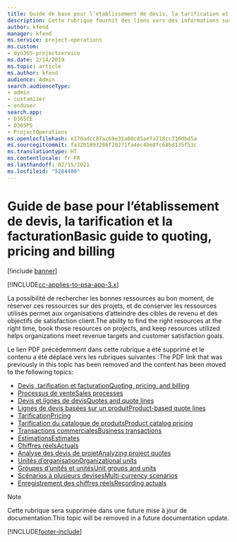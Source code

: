 ```yaml
---
title: Guide de base pour l’établissement de devis, la tarification et la facturation
description: Cette rubrique fournit des liens vers des informations sur les devis, la facturation et la tarification de base dans Project Service Automation.
author: kfend
manager: kfend
ms.service: project-operations
ms.custom:
- dyn365-projectservice
ms.date: 2/14/2019
ms.topic: article
ms.author: kfend
audience: Admin
search.audienceType:
- admin
- customizer
- enduser
search.app:
- D365CE
- D365PS
- ProjectOperations
ms.openlocfilehash: e170adcc87ac69e31a00c85aefa718cc316dbd5a
ms.sourcegitcommit: fa32b1893286f20271fa4ec4be8fc68bd135f53c
ms.translationtype: HT
ms.contentlocale: fr-FR
ms.lasthandoff: 02/15/2021
ms.locfileid: "5284400"
---
```

# <a name="basic-guide-to-quoting-pricing-and-billing"></a><span data-ttu-id="76b60-103">Guide de base pour l’établissement de devis, la tarification et la facturation</span><span class="sxs-lookup"><span data-stu-id="76b60-103">Basic guide to quoting, pricing and billing</span></span>

[!include [banner](../../includes/psa-now-project-operations.md)]

[!INCLUDE[cc-applies-to-psa-app-3.x](../../includes/cc-applies-to-psa-app-3x.md)]

<span data-ttu-id="76b60-104">La possibilité de rechercher les bonnes ressources au bon moment, de réserver ces ressources sur des projets, et de conserver les ressources utilisés permet aux organisations d’atteindre des cibles de revenu et des objectifs de satisfaction client.</span><span class="sxs-lookup"><span data-stu-id="76b60-104">The ability to find the right resources at the right time, book those resources on projects, and keep resources utilized helps organizations meet revenue targets and customer satisfaction goals.</span></span> 

<span data-ttu-id="76b60-105">Le lien PDF précédemment dans cette rubrique a été supprimé et le contenu a été déplacé vers les rubriques suivantes :</span><span class="sxs-lookup"><span data-stu-id="76b60-105">The PDF link that was previously in this topic has been removed and the content has been moved to the following topics:</span></span>

- [<span data-ttu-id="76b60-106">Devis, tarification et facturation</span><span class="sxs-lookup"><span data-stu-id="76b60-106">Quoting, pricing, and billing</span></span>](../quote-bill-price.md)
- [<span data-ttu-id="76b60-107">Processus de vente</span><span class="sxs-lookup"><span data-stu-id="76b60-107">Sales processes</span></span>](../basic-sales-process.md)
- [<span data-ttu-id="76b60-108">Devis et lignes de devis</span><span class="sxs-lookup"><span data-stu-id="76b60-108">Quotes and quote lines</span></span>](../basic-quote-lines.md)
- [<span data-ttu-id="76b60-109">Lignes de devis basées sur un produit</span><span class="sxs-lookup"><span data-stu-id="76b60-109">Product-based quote lines</span></span>](../product-based-quote-lines.md)
- [<span data-ttu-id="76b60-110">Tarification</span><span class="sxs-lookup"><span data-stu-id="76b60-110">Pricing</span></span>](../basic-pricing.md)
- [<span data-ttu-id="76b60-111">Tarification du catalogue de produits</span><span class="sxs-lookup"><span data-stu-id="76b60-111">Product catalog pricing</span></span>](../product-catalog-pricing.md)
- [<span data-ttu-id="76b60-112">Transactions commerciales</span><span class="sxs-lookup"><span data-stu-id="76b60-112">Business transactions</span></span>](../basic-business-transactions.md)
- [<span data-ttu-id="76b60-113">Estimations</span><span class="sxs-lookup"><span data-stu-id="76b60-113">Estimates</span></span>](../estimates.md)
- [<span data-ttu-id="76b60-114">Chiffres réels</span><span class="sxs-lookup"><span data-stu-id="76b60-114">Actuals</span></span>](../actuals.md)
- [<span data-ttu-id="76b60-115">Analyse des devis de projet</span><span class="sxs-lookup"><span data-stu-id="76b60-115">Analyzing project quotes</span></span>](../basic-analyzing-quotes.md)
- [<span data-ttu-id="76b60-116">Unités d’organisation</span><span class="sxs-lookup"><span data-stu-id="76b60-116">Organizational units</span></span>](../advanced-organizational.md)
- [<span data-ttu-id="76b60-117">Groupes d’unités et unités</span><span class="sxs-lookup"><span data-stu-id="76b60-117">Unit groups and units</span></span>](../advanced-units.md)
- [<span data-ttu-id="76b60-118">Scénarios à plusieurs devises</span><span class="sxs-lookup"><span data-stu-id="76b60-118">Multi-currency scenarios</span></span>](../advanced-currency.md)
- [<span data-ttu-id="76b60-119">Enregistrement des chiffres réels</span><span class="sxs-lookup"><span data-stu-id="76b60-119">Recording actuals</span></span>](../advanced-actuals.md)

> [!NOTE]
> <span data-ttu-id="76b60-120">Cette rubrique sera supprimée dans une future mise à jour de documentation.</span><span class="sxs-lookup"><span data-stu-id="76b60-120">This topic will be removed in a future documentation update.</span></span> 


[!INCLUDE[footer-include](../../includes/footer-banner.md)]